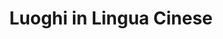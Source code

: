 ---
schema: opendataschema
title: Luoghi in Lingua Cinese
organization: openstreetmap
notes: Tutti i luoghi di Prato che hanno traduzione in lingua cinese con ideogrammi su Openstreetmap. Aggiornati mensilmente.
resources:
  - name: 'Luoghi di Prato con tag [name:zh]'
    url: 'https://raw.githubusercontent.com/iltempe/opendataprato/master/ChinesePlaces.geojson'
    format: geojson
  - name: 'Luoghi di Prato con tag [name:zh]'
    url: 'https://github.com/iltempe/opendataprato/blob/master/ChinesePlaces.geojson'
    format: other
category:
  - Cultura
  - Inclusione
maintainer: iltempe
maintainer_email: mtempestini@gmail.com
license: Open Data Commons Open Database License (ODbL)
pubdate: 09/04/2016
---
